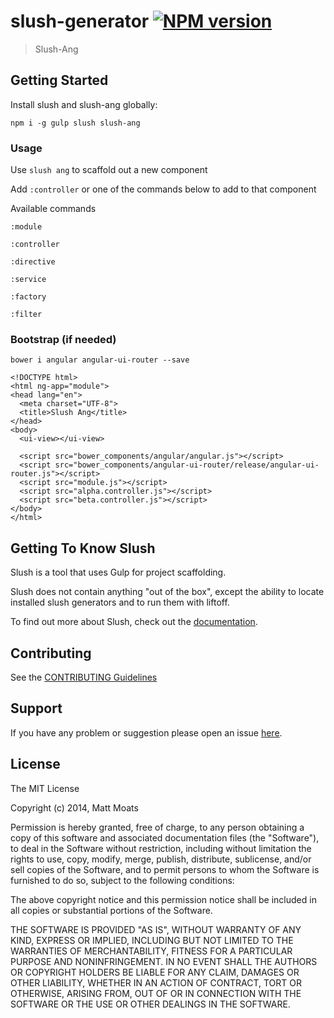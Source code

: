 # slush-generator [![NPM version](https://badge-me.herokuapp.com/api/npm/slush-ang.png)](http://badges.enytc.com/for/npm/slush-ang)

> Slush-Ang


## Getting Started

Install slush and slush-ang globally:

`npm i -g gulp slush slush-ang`

### Usage
Use `slush ang` to scaffold out a new component

Add `:controller` or one of the commands below to add to that component

Available commands

`:module`

`:controller`

`:directive`

`:service`

`:factory`

`:filter`


### Bootstrap (if needed)
`bower i angular angular-ui-router --save`


```
<!DOCTYPE html>
<html ng-app="module">
<head lang="en">
  <meta charset="UTF-8">
  <title>Slush Ang</title>
</head>
<body>
  <ui-view></ui-view>
  
  <script src="bower_components/angular/angular.js"></script>
  <script src="bower_components/angular-ui-router/release/angular-ui-router.js"></script>
  <script src="module.js"></script>
  <script src="alpha.controller.js"></script>
  <script src="beta.controller.js"></script>
</body>
</html>
```

## Getting To Know Slush

Slush is a tool that uses Gulp for project scaffolding.

Slush does not contain anything "out of the box", except the ability to locate installed slush generators and to run them with liftoff.

To find out more about Slush, check out the [documentation](https://github.com/klei/slush).

## Contributing

See the [CONTRIBUTING Guidelines](https://github.com/mattmoats/slush-ang/blob/master/CONTRIBUTING.md)

## Support
If you have any problem or suggestion please open an issue [here](https://github.com/mattmoats/slush-ang/issues).

## License

The MIT License

Copyright (c) 2014, Matt Moats

Permission is hereby granted, free of charge, to any person
obtaining a copy of this software and associated documentation
files (the "Software"), to deal in the Software without
restriction, including without limitation the rights to use,
copy, modify, merge, publish, distribute, sublicense, and/or sell
copies of the Software, and to permit persons to whom the
Software is furnished to do so, subject to the following
conditions:

The above copyright notice and this permission notice shall be
included in all copies or substantial portions of the Software.

THE SOFTWARE IS PROVIDED "AS IS", WITHOUT WARRANTY OF ANY KIND,
EXPRESS OR IMPLIED, INCLUDING BUT NOT LIMITED TO THE WARRANTIES
OF MERCHANTABILITY, FITNESS FOR A PARTICULAR PURPOSE AND
NONINFRINGEMENT. IN NO EVENT SHALL THE AUTHORS OR COPYRIGHT
HOLDERS BE LIABLE FOR ANY CLAIM, DAMAGES OR OTHER LIABILITY,
WHETHER IN AN ACTION OF CONTRACT, TORT OR OTHERWISE, ARISING
FROM, OUT OF OR IN CONNECTION WITH THE SOFTWARE OR THE USE OR
OTHER DEALINGS IN THE SOFTWARE.

